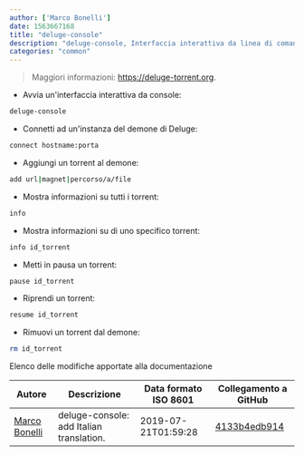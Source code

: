 ```yaml
---
author: ['Marco Bonelli']
date: 1563667168
title: "deluge-console"
description: "deluge-console, Interfaccia interattiva da linea di comando per il client BitTorrent Deluge."
categories: "common"
---
```

> Maggiori informazioni: <https://deluge-torrent.org>.

- Avvia un'interfaccia interattiva da console:

```bash
deluge-console
```

- Connetti ad un'instanza del demone di Deluge:

```bash
connect hostname:porta
```

- Aggiungi un torrent al demone:

```bash
add url|magnet|percorso/a/file
```

- Mostra informazioni su tutti i torrent:

```bash
info
```

- Mostra informazioni su di uno specifico torrent:

```bash
info id_torrent
```

- Metti in pausa un torrent:

```bash
pause id_torrent
```

- Riprendi un torrent:

```bash
resume id_torrent
```

- Rimuovi un torrent dal demone:

```bash
rm id_torrent
```
Elenco delle modifiche apportate alla documentazione


Autore | Descrizione | Data formato ISO 8601 | Collegamento a GitHub
------|-----|-----|-----
[Marco Bonelli](mailto:marco@mebeim.net) | deluge-console: add Italian translation. | 2019-07-21T01:59:28 | [4133b4edb914](https://github.com/tldr-pages/tldr/commit/4133b4edb914efb47aa81a5cc7ddf9f690994034)


